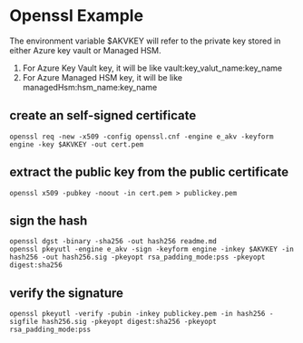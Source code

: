 # Openssl Example
The environment variable $AKVKEY will refer to the private key stored in either Azure key vault or Managed HSM.
1. For Azure Key Vault key, it will be like vault:key_valut_name:key_name
2. For Azure Managed HSM key, it will be like managedHsm:hsm_name:key_name

## create an self-signed certificate
```
openssl req -new -x509 -config openssl.cnf -engine e_akv -keyform engine -key $AKVKEY -out cert.pem
```
## extract the public key from the public certificate
```
openssl x509 -pubkey -noout -in cert.pem > publickey.pem
```
## sign the hash
```
openssl dgst -binary -sha256 -out hash256 readme.md
openssl pkeyutl -engine e_akv -sign -keyform engine -inkey $AKVKEY -in hash256 -out hash256.sig -pkeyopt rsa_padding_mode:pss -pkeyopt digest:sha256
```

## verify the signature
```
openssl pkeyutl -verify -pubin -inkey publickey.pem -in hash256 -sigfile hash256.sig -pkeyopt digest:sha256 -pkeyopt rsa_padding_mode:pss
```